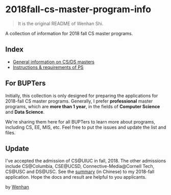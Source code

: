 # 2018fall-cs-master-program-info
> It is the original README of Wenhan Shi.

A collection of information for 2018 fall CS master programs.

## Index

- [General information on CS/DS masters](https://github.com/wenhanshi/2018fall-cs-master-program-info/tree/master/info)
- [Instructions & requirements of PS](https://github.com/wenhanshi/2018fall-cs-master-program-info/tree/master/ps)

## For BUPTers

Initially, this collection is only designed for preparing the applications for 2018-fall CS master programs. Generally, I prefer __professional__ master programs, which are __more than 1 year__, in the fields of __Computer Science__ and __Data Science__.

We're sharing them here for all BUPTers to learn more about programs, including CS, EE, MIS, etc. Feel free to put the issues and update the list and files.

## Update

I've accepted the admission of CS@UIUC in fall, 2018. The other admissions include CS@Columbia, CSE@UCSD, Connective-Media@Cornell Tech, CS@USC and DS@USC. See the [summary](https://github.com/wenhanshi/2018fall-cs-master-program-info/blob/master/summary/summary.md) (in Chinese) to my 2018-fall application. Hope the docs and result are helpful to you applicants.

by [Wenhan](mailto:wenhanshi2018@gmail.com)
